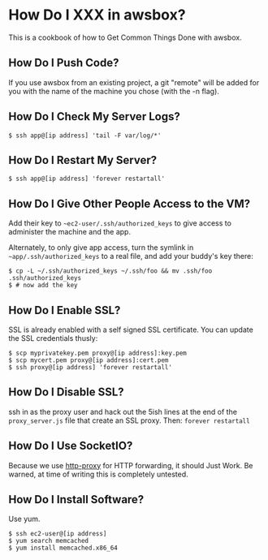 # How Do I XXX in awsbox?

This is a cookbook of how to Get Common Things Done with
awsbox.

## How Do I Push Code?

If you use awsbox from an existing project, a git "remote" will
be added for you with the name of the machine you chose (with the
-n flag).

## How Do I Check My Server Logs?

    $ ssh app@[ip address] 'tail -F var/log/*'

## How Do I Restart My Server?

    $ ssh app@[ip address] 'forever restartall'

## How Do I Give Other People Access to the VM?

Add their key to `~ec2-user/.ssh/authorized_keys` to give access to
administer the machine and the app.

Alternately, to only give app access, turn the symlink in
`~app/.ssh/authorized_keys` to a real file, and add your buddy's key
there:

    $ cp -L ~/.ssh/authorized_keys ~/.ssh/foo && mv .ssh/foo .ssh/authorized_keys
    $ # now add the key

## How Do I Enable SSL?

SSL is already enabled with a self signed SSL certificate.  You can update the
SSL credentials thusly:

    $ scp myprivatekey.pem proxy@[ip address]:key.pem
    $ scp mycert.pem proxy@[ip address]:cert.pem
    $ ssh proxy@[ip address] 'forever restartall'

## How Do I Disable SSL?

ssh in as the proxy user and hack out the 5ish lines at the end of the `proxy_server.js`
file that create an SSL proxy.  Then: `forever restartall`

## How Do I Use SocketIO?

Because we use [http-proxy] for HTTP forwarding, it should Just Work.  Be warned, at time
of writing this is completely untested.

  [http-proxy]: https://github.com/nodejitsu/node-http-proxy

## How Do I Install Software?

Use yum.

    $ ssh ec2-user@[ip address]
    $ yum search memcached
    $ yum install memcached.x86_64

